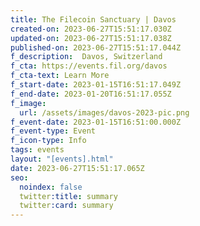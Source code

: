 ```yaml
---
title: The Filecoin Sanctuary | Davos
created-on: 2023-06-27T15:51:17.030Z
updated-on: 2023-06-27T15:51:17.038Z
published-on: 2023-06-27T15:51:17.044Z
f_description:  Davos, Switzerland
f_cta: https://events.fil.org/davos
f_cta-text: Learn More
f_start-date: 2023-01-15T16:51:17.049Z
f_end-date: 2023-01-20T16:51:17.055Z
f_image:
  url: /assets/images/davos-2023-pic.png
f_event-date: 2023-01-15T16:51:00.000Z
f_event-type: Event
f_icon-type: Info
tags: events
layout: "[events].html"
date: 2023-06-27T15:51:17.065Z
seo:
  noindex: false
  twitter:title: summary
  twitter:card: summary
---
```

